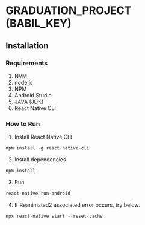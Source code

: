# GRADUATION_PROJECT (BABIL_KEY)

## Installation
### Requirements
1. NVM
2. node.js
3. NPM
4. Android Studio
5. JAVA (JDK)
6. React Native CLI
### How to Run
1. Install React Native CLI
```javascript
npm install -g react-native-cli
```
2. Install dependencies
```javascript
npm install
```
3. Run
```javascript
react-native run-android
```
4. If Reanimated2 associated error occurs, try below.
```javascript
npx react-native start --reset-cache
```
